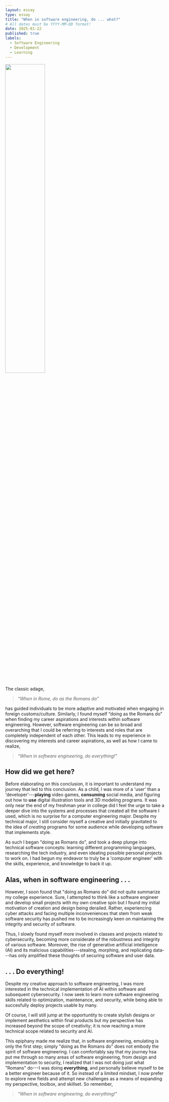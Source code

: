 ```yaml
---
layout: essay
type: essay
title: "When in software engineering, do ... what?"
# All dates must be YYYY-MM-DD format!
date: 2025-01-22
published: true
labels:
  - Software Engineering
  - Development
  - Learning
---
```


<img width="50%" class="rounded float-start pe-4" src="../img/essays-img/rome.png">

The classic adage,

> _“When in Rome, do as the Romans do”_

has guided individuals to be more adaptive and motivated when engaging in foreign customs/culture. Similarly, I found myself “doing as the Romans do” when finding my career aspirations and interests within software engineering. However, software engineering can be so broad and overarching that I could be referring to interests and roles that are completely independent of each other. This leads to my experience in discovering my interests and career aspirations, as well as how I came to realize,

> _“When in software engineering, do everything!”_


## How did we get here?

Before elaborating on this conclusion, it is important to understand my journey that led to this conclusion. As a child, I was more of a 'user' than a 'developer'---**playing** video games, **consuming** social media, and figuring out how to **use** digital illustration tools and 3D modeling programs. It was only near the end of my freshman year in college did I feel the urge to take a deeper dive into the systems and processes that created all the software I used, which is no surprise for a computer engineering major. Despite my technical major, I still consider myself a creative and initially gravitated to the idea of _creating_ programs for some audience while developing software that implements style.

As such I began "doing as Romans do", and took a deep plunge into technical software concepts: learning different programming languages, researching the tech industry, and even ideating possible personal projects to work on. I had begun my endeavor to truly be a 'computer engineer' with the skills, experience, and knowledge to back it up.


## Alas, when in software engineering . . .

However, I soon found that "doing as Romans do" did not quite summarize my college experience. Sure, I attempted to think like a software engineer and develop small projects with my own creative spin but I found my initial motivation of creation and design being derailed. Rather, experiencing cyber attacks and facing multiple inconveniences that stem from weak software security has pushed me to be increasingly keen on maintaining the integrity and security of software.

Thus, I slowly found myself more involved in classes and projects related to cybersecurity, becoming more considerate of the robustness and integrity of various software. Moreover, the rise of generative artificial intelligence (AI) and its malicious capabilities---stealing, morphing, and replicating data---has only amplified these thoughts of securing software and user data. 


## . . . Do **everything**!

Despite my creative approach to software engineering, I was more interested in the technical implementation of AI within software and subsequent cybersecurity. I now seek to learn more software engineering skills related to optimization, maintenance, and security, while being able to succesfully deploy projects usable by many. 

Of course, I will still jump at the opportuntity to create stylish designs or implement aesthetics within final products but my perspective has increased beyond the scope of creativity; it is now reaching a more technical scope related to security and AI.

This epiphany made me realize that, in software engineering, emulating is only the first step; simply "doing as the Romans do" does not embody the spirit of software engineering. I can comfortably say that my journey hsa put me through so many areas of software engineering, from design and implementation to security, I realized that I was not doing just what "Romans" do---I was doing **everything**, and personally believe myself to be a better engineer because of it. So instead of a limited mindset, I now prefer to explore new fields and attempt new challenges as a means of expanding my perspective, toolbox, and skillset. So remember,

> _“When in software engineering, do everything!”_